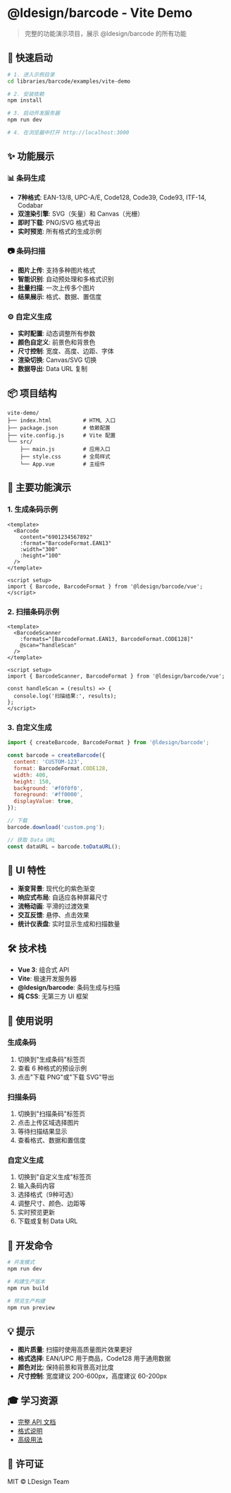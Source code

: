 # @ldesign/barcode - Vite Demo

> 完整的功能演示项目，展示 @ldesign/barcode 的所有功能

## 🚀 快速启动

```bash
# 1. 进入示例目录
cd libraries/barcode/examples/vite-demo

# 2. 安装依赖
npm install

# 3. 启动开发服务器
npm run dev

# 4. 在浏览器中打开 http://localhost:3000
```

## ✨ 功能展示

### 📊 条码生成
- **7种格式**: EAN-13/8, UPC-A/E, Code128, Code39, Code93, ITF-14, Codabar
- **双渲染引擎**: SVG（矢量）和 Canvas（光栅）
- **即时下载**: PNG/SVG 格式导出
- **实时预览**: 所有格式的生成示例

### 📷 条码扫描
- **图片上传**: 支持多种图片格式
- **智能识别**: 自动预处理和多格式识别
- **批量扫描**: 一次上传多个图片
- **结果展示**: 格式、数据、置信度

### ⚙️ 自定义生成
- **实时配置**: 动态调整所有参数
- **颜色自定义**: 前景色和背景色
- **尺寸控制**: 宽度、高度、边距、字体
- **渲染切换**: Canvas/SVG 切换
- **数据导出**: Data URL 复制

## 📦 项目结构

```
vite-demo/
├── index.html          # HTML 入口
├── package.json        # 依赖配置
├── vite.config.js      # Vite 配置
└── src/
    ├── main.js         # 应用入口
    ├── style.css       # 全局样式
    └── App.vue         # 主组件
```

## 🎯 主要功能演示

### 1. 生成条码示例

```vue
<template>
  <Barcode
    content="6901234567892"
    :format="BarcodeFormat.EAN13"
    :width="300"
    :height="100"
  />
</template>

<script setup>
import { Barcode, BarcodeFormat } from '@ldesign/barcode/vue';
</script>
```

### 2. 扫描条码示例

```vue
<template>
  <BarcodeScanner
    :formats="[BarcodeFormat.EAN13, BarcodeFormat.CODE128]"
    @scan="handleScan"
  />
</template>

<script setup>
import { BarcodeScanner, BarcodeFormat } from '@ldesign/barcode/vue';

const handleScan = (results) => {
  console.log('扫描结果:', results);
};
</script>
```

### 3. 自定义生成

```javascript
import { createBarcode, BarcodeFormat } from '@ldesign/barcode';

const barcode = createBarcode({
  content: 'CUSTOM-123',
  format: BarcodeFormat.CODE128,
  width: 400,
  height: 150,
  background: '#f0f0f0',
  foreground: '#ff0000',
  displayValue: true,
});

// 下载
barcode.download('custom.png');

// 获取 Data URL
const dataURL = barcode.toDataURL();
```

## 🎨 UI 特性

- **渐变背景**: 现代化的紫色渐变
- **响应式布局**: 自适应各种屏幕尺寸
- **流畅动画**: 平滑的过渡效果
- **交互反馈**: 悬停、点击效果
- **统计仪表盘**: 实时显示生成和扫描数量

## 🛠️ 技术栈

- **Vue 3**: 组合式 API
- **Vite**: 极速开发服务器
- **@ldesign/barcode**: 条码生成与扫描
- **纯 CSS**: 无第三方 UI 框架

## 📝 使用说明

### 生成条码
1. 切换到"生成条码"标签页
2. 查看 6 种格式的预设示例
3. 点击"下载 PNG"或"下载 SVG"导出

### 扫描条码
1. 切换到"扫描条码"标签页
2. 点击上传区域选择图片
3. 等待扫描结果显示
4. 查看格式、数据和置信度

### 自定义生成
1. 切换到"自定义生成"标签页
2. 输入条码内容
3. 选择格式（9种可选）
4. 调整尺寸、颜色、边距等
5. 实时预览更新
6. 下载或复制 Data URL

## 🔧 开发命令

```bash
# 开发模式
npm run dev

# 构建生产版本
npm run build

# 预览生产构建
npm run preview
```

## 💡 提示

- **图片质量**: 扫描时使用高质量图片效果更好
- **格式选择**: EAN/UPC 用于商品，Code128 用于通用数据
- **颜色对比**: 保持前景和背景高对比度
- **尺寸控制**: 宽度建议 200-600px，高度建议 60-200px

## 🎓 学习资源

- [完整 API 文档](../../README.md)
- [格式说明](../../README.md#支持的格式)
- [高级用法](../../README.md#高级用法)

## 📄 许可证

MIT © LDesign Team

